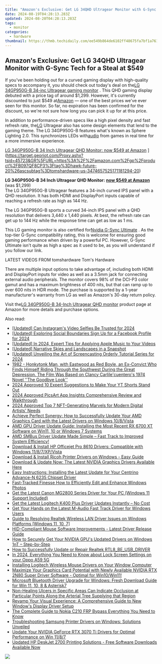 ```yaml
---
title: "Amazon's Exclusive: Get LG 34QHD Ultragear Monitor with G-Sync Tech for a Steal at $549"
date: 2024-08-19T04:28:13.283Z
updated: 2024-08-20T04:28:13.283Z
tags:
  - monitor
categories:
  - hardware
thumbnail: https://thmb.techidaily.com/ee549b864de6102ff48675fa7bf1a7613a21bc32bbc71908950ecf0a34fbb345.jpg
---
```


## Amazon's Exclusive: Get LG 34QHD Ultragear Monitor with G-Sync Tech for a Steal at $549

If you've been holding out for a curved gaming display with high-quality specs to accompany it, you should check out today's deal on the[LG 34GP950G-B 34-inc Ultragear gaming monitor](https://target.georiot.com/Proxy.ashx?tsid=45723&GR%5FURL=https%3A%2F%2Famazon.com%2Fgp%2Fproduct%2FB097QF8CP3%3Ftag%3Dhawk-future-20%26ascsubtag%3Dtomshardware-us-3901436311801637026-20) . This QHD gaming display debuted with a price tag of around $1,299\. However, it's currently discounted to just $549 at[Amazon](https://tools.techidaily.com) — one of the best prices we've ever seen for this monitor. So far, no expiration has been confirmed for the discount, so we're not sure how long you can pick it up for at this price.

 In addition to performance-driven specs like a high pixel density and fast refresh rate, the[LG](https://tools.techidaily.com) Ultragear also has some design elements that lend to the gaming theme. The LG 34GP950G-B features what's known as Sphere Lighting 2.0\. This synchronizes LEDs with[audio](https://tools.techidaily.com) from games in real time for a more immersive experience.

[LG 34GP950G-B 34 Inch Ultragear QHD Monitor: now $549 at Amazon](https://cdn.mos.cms.futurecdn.net/E8GnjkBkfEEBrnzLjr7MEM-200-100.jpg "LG 34GP950G-B 34 Inch Ultragear QHD Monitor: now $549 at Amazon") ](https://target.georiot.com/Proxy.ashx?tsid=45723&GR%5FURL=https%3A%2F%2Famazon.com%2Fgp%2Fproduct%2FB097QF8CP3%3Ftag%3Dhawk-future-20%26ascsubtag%3Dtomshardware-us-3474657525171181294-20)

**LG 34GP950G-B 34 Inch Ultragear QHD Monitor:** [**now $549 at Amazon**](https://target.georiot.com/Proxy.ashx?tsid=45723&GR%5FURL=https%3A%2F%2Famazon.com%2Fgp%2Fproduct%2FB097QF8CP3%3Ftag%3Dhawk-future-20%26ascsubtag%3Dtomshardware-us-1824790323628747619-20) (was $1,299)  
 The LG 34GP950G-B Ultragear features a 34-inch curved IPS panel with a QHD resolution. It has both HDMI and DisplayPort inputs capable of reaching a refresh rate as high as 144 Hz.

 The LG 34GP950G-B sports a curved 34-inch IPS panel with a QHD resolution that delivers 3,440 x 1,440 pixels. At best, the refresh rate can get up to 144 Hz while the response time can get as low as 1 ms.

 This LG gaming monitor is also certified for[Nvidia G-Sync Ultimate](https://tools.techidaily.com) . As the top-tier G-Sync compatibility rating, this is welcome for ensuring good gaming performance when driven by a powerful PC. However, G-Sync Ultimate isn't quite as high a spec as it used to be, as you will understand if you follow our link.

 LATEST VIDEOS FROM tomshardware Tom's Hardware

 There are multiple input options to take advantage of, including both HDMI and DisplayPort inputs for video as well as a 3.5mm jack for connecting external audio peripherals. The monitor covers 98% of the DCI-P3 color gamut and has a maximum brightness of 400 nits, but that can ramp up to over 600 nits in HDR mode. The purchase is supported by a 1-year manufacturer's warranty from LG as well as Amazon's 30-day return policy.

 Visit the[LG 34GP950G-B 34-Inch Ultragear QHD monitor](https://target.georiot.com/Proxy.ashx?tsid=45723&GR%5FURL=https%3A%2F%2Famazon.com%2Fgp%2Fproduct%2FB097QF8CP3%3Ftag%3Dhawk-future-20%26ascsubtag%3Dtomshardware-us-1173669788345974422-20) product page at Amazon for more details and purchase options.

<ins class="adsbygoogle"
     style="display:block"
     data-ad-format="autorelaxed"
     data-ad-client="ca-pub-7571918770474297"
     data-ad-slot="1223367746"></ins>



<ins class="adsbygoogle"
     style="display:block"
     data-ad-client="ca-pub-7571918770474297"
     data-ad-slot="8358498916"
     data-ad-format="auto"
     data-full-width-responsive="true"></ins>

<span class="atpl-alsoreadstyle">Also read:</span>
<div><ul>
<li><a href="https://instagram-video-recordings.techidaily.com/updated-can-instagrams-video-selfies-be-trusted-for-2024/"><u>[Updated] Can Instagram's Video Selfies Be Trusted for 2024</u></a></li>
<li><a href="https://facebook-video-recording.techidaily.com/updated-exploring-social-boundaries-sign-up-for-a-facebook-profile-for-2024/"><u>[Updated] Exploring Social Boundaries  Sign Up for a Facebook Profile for 2024</u></a></li>
<li><a href="https://vp-tips.techidaily.com/updated-in-2024-expert-tips-for-applying-apple-music-to-your-videos/"><u>[Updated] In 2024, Expert Tips for Applying Apple Music to Your Videos</u></a></li>
<li><a href="https://extra-support.techidaily.com/updated-narrative-skies-and-landscapes-in-a-snapshot/"><u>[Updated] Narrative Skies and Landscapes in a Snapshot</u></a></li>
<li><a href="https://on-screen-recording.techidaily.com/updated-unveiling-the-art-of-screencasting-orderly-tutorial-series-for-2024/"><u>[Updated] Unveiling the Art of Screencasting  Orderly Tutorial Series for 2024</u></a></li>
<li><a href="https://hardware-updates.techidaily.com/1982-honkytonk-man-with-eastwood-as-red-boyle-an-ex-convict-who-finds-himself-riding-through-the-southwest-during-the-great-depression-the-film-was-based-on129/"><u>1982 - Honkytonk Man, with Eastwood as Red Boyle, an Ex-Convict Who Finds Himself Riding Through the Southwest During the Great Depression. The Film Was Based on Clancy Carlile'cuentero's 1974 Novel ''The Goodbye Look''</u></a></li>
<li><a href="https://youtube-data.techidaily.com/approved-10-expert-suggestions-to-make-your-yt-shorts-stand-out/"><u>2024 Approved  10 Expert Suggestions to Make Your YT Shorts Stand Out</u></a></li>
<li><a href="https://some-approaches.techidaily.com/2024-approved-picsart-app-insights-comprehensive-review-and-walkthrough/"><u>2024 Approved  PicsArt App Insights  Comprehensive Review and Walkthrough</u></a></li>
<li><a href="https://some-approaches.techidaily.com/2024-approved-top-7-nft-generating-marvels-for-modern-digital-artists-needs/"><u>2024 Approved  Top 7 NFT-Generating Marvels for Modern Digital Artists' Needs</u></a></li>
<li><a href="https://hardware-updates.techidaily.com/achieve-perfect-synergy-how-to-successfully-update-your-amd-graphics-card-with-the-latest-drivers-on-windows-108vista/"><u>Achieve Perfect Synergy: How to Successfully Update Your AMD Graphics Card with the Latest Drivers on Windows 10/8/Vista</u></a></li>
<li><a href="https://hardware-updates.techidaily.com/amd-gpu-driver-update-guide-installing-the-most-recent-rx-6700-xt-software-on-win11-10-or-windows-7-systems/"><u>AMD GPU Driver Update Guide: Installing the Most Recent RX 6700 XT Software on Win11, 10 or Windows 7 Systems</u></a></li>
<li><a href="https://hardware-updates.techidaily.com/amd-smbus-driver-update-made-simple-fast-track-to-improved-system-efficiency/"><u>AMD SMBus Driver Update Made Simple – Fast Track to Improved System Efficiency!</u></a></li>
<li><a href="https://hardware-updates.techidaily.com/download-and-install-hp-officejet-pro-8610-drivers-compatible-with-windows-1187xpvista/"><u>Download & Install HP Officejet Pro 8610 Drivers: Compatible with Windows 11/8/7/XP/Vista</u></a></li>
<li><a href="https://hardware-updates.techidaily.com/download-and-install-ricoh-printer-drivers-on-windows-easy-guide/"><u>Download & Install Ricoh Printer Drivers on Windows - Easy Guide</u></a></li>
<li><a href="https://hardware-updates.techidaily.com/download-and-update-now-the-latest-nvidia-graphics-drivers-available-here/"><u>Download & Update Now: The Latest NVIDIA Graphics Drivers Available Here</u></a></li>
<li><a href="https://hardware-updates.techidaily.com/easy-instructions-installing-the-latest-update-for-your-centrino-advance-n-6235-chipset-driver/"><u>Easy Instructions: Installing the Latest Update for Your Centrino Advance-N 6235 Chipset Driver</u></a></li>
<li><a href="https://extra-tips.techidaily.com/fast-tracked-finesse-how-to-efficiently-edit-and-enhance-windows-photos/"><u>Fast-Tracked Finesse  How to Efficiently Edit and Enhance Windows Photos</u></a></li>
<li><a href="https://hardware-updates.techidaily.com/get-the-latest-canon-mg2800-series-driver-for-your-pc-windows-11-support-included/"><u>Get the Latest Canon MG2800 Series Driver for Your PC (Windows 11 Support Included)</u></a></li>
<li><a href="https://hardware-updates.techidaily.com/get-the-latest-logitech-k400-plus-driver-updates-instantly-no-cost/"><u>Get the Latest Logitech K400 Plus Driver Updates Instantly – No Cost</u></a></li>
<li><a href="https://hardware-updates.techidaily.com/get-your-hands-on-the-latest-m-audio-fast-track-driver-for-windows-users/"><u>Get Your Hands on the Latest M-Audio Fast Track Driver for Windows Users</u></a></li>
<li><a href="https://hardware-updates.techidaily.com/guide-to-resolving-realtek-wireless-lan-driver-issues-on-windows-platforms-windows-11-10-7/"><u>Guide to Resolving Realtek Wireless LAN Driver Issues on Windows Platforms [Windows 11, 10, 7]</u></a></li>
<li><a href="https://hardware-updates.techidaily.com/hid-compliant-mouse-software-improvements-latest-driver-release-guide/"><u>HID-Compliant Mouse Software Improvements - Latest Driver Release Guide</u></a></li>
<li><a href="https://hardware-updates.techidaily.com/how-to-securely-get-your-nvidia-gpus-updated-drivers-on-windows-1nt-step-by-step/"><u>How to Securely Get Your NVIDIA GPU's Updated Drivers on Windows 1nT – Step-by-Step</u></a></li>
<li><a href="https://hardware-updates.techidaily.com/how-to-successfully-update-or-repair-realtek-rtl8beusbdriver/"><u>How to Successfully Update or Repair Realtek RTL8_BE_USB_DRIVER</u></a></li>
<li><a href="https://android-unlock.techidaily.com/in-2024-everything-you-need-to-know-about-lock-screen-settings-on-your-oppo-a59-5g-by-drfone-android/"><u>In 2024, Everything You Need to Know about Lock Screen Settings on your Oppo A59 5G</u></a></li>
<li><a href="https://hardware-updates.techidaily.com/installing-logitech-wireless-mouse-drivers-on-your-window-computer/"><u>Installing Logitech Wireless Mouse Drivers on Your Window Computer</u></a></li>
<li><a href="https://hardware-updates.techidaily.com/maximize-your-graphics-card-potential-with-newly-available-nvidia-rtx-2n80-super-driver-software-optimal-for-win10win11/"><u>Maximize Your Graphics Card Potential with Newly Available NVIDIA RTX 2N80 Super Driver Software - Optimal for Win10/Win11!</u></a></li>
<li><a href="https://hardware-updates.techidaily.com/microsoft-bluetooth-driver-upgrade-for-windows-fresh-download-guide-for-win-11-10-8-and-asterisk7/"><u>Microsoft Bluetooth Driver Upgrade for Windows: Fresh Download Guide for Win 11, 10, 8 & Asterisk7</u></a></li>
<li><a href="https://hardware-updates.techidaily.com/1722958491788-non-healing-ulcers-in-specific-areas-can-indicate-occlusion-at-particular-points-along-the-arterial-tree-supplying-that-region/"><u>Non-Healing Ulcers in Specific Areas Can Indicate Occlusion at Particular Points Along the Arterial Tree Supplying that Region</u></a></li>
<li><a href="https://hardware-updates.techidaily.com/revamp-your-visual-experience-a-comprehensive-guide-to-new-windows-display-driver-setup/"><u>Revamp Your Visual Experience: A Comprehensive Guide to New Window's Display Driver Setup</u></a></li>
<li><a href="https://android-frp.techidaily.com/the-complete-guide-to-nokia-c210-frp-bypass-everything-you-need-to-know-by-drfone-android/"><u>The Complete Guide to Nokia C210 FRP Bypass Everything You Need to Know</u></a></li>
<li><a href="https://hardware-updates.techidaily.com/troubleshooting-samsung-printer-drivers-on-windows-solutions-unveiled/"><u>Troubleshooting Samsung Printer Drivers on Windows: Solutions Unveiled</u></a></li>
<li><a href="https://hardware-updates.techidaily.com/update-your-nvidia-geforce-rtx-3070-ti-drivers-for-optimal-performance-on-win-1187/"><u>Update Your NVIDIA GeForce RTX 3070 Ti Drivers for Optimal Performance on Win 11/8/7</u></a></li>
<li><a href="https://hardware-updates.techidaily.com/updated-hp-deskjet-2700-printing-solutions-free-software-downloads-available-now/"><u>Updated HP DeskJet 2700 Printing Solutions - Free Software Downloads Available Now</u></a></li>
</ul></div>

<!-- affiliate ads begin -->
<a href="https://store.movavi.com/affiliate.php?ACCOUNT=MOVAVI&AFFILIATE=108875&PATH=https%3A%2F%2Fwww.movavi.com%3FAFFILIATE%3D108875%26RESOURCE%3DMovavi%2BVideo%2BEditor%2Bbox"><img src="https://mcusercontent.com/0885a03ded3d480dca9287f12/images/6d3207fd-9f15-4c21-f0ad-59c68e6a7e2a.png" border="0"></a>
<!-- affiliate ads end -->